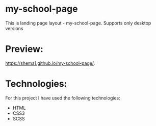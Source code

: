 # my-school-page
This is landing page layout - my-school-page.
Supports only desktop versions

# Preview:
https://shema1.github.io/my-school-page/.

# Technologies:
For this project I have used the following technologies:
* HTML
* CSS3
* SCSS
